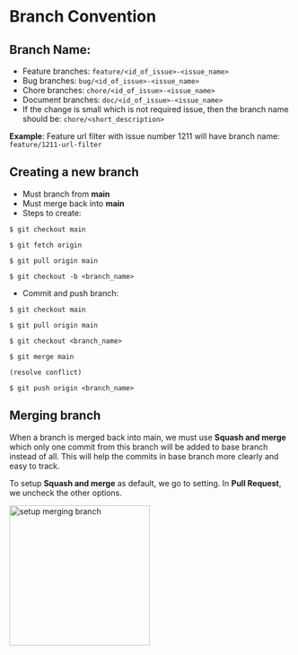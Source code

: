 # Branch Convention

## Branch Name: 

- Feature branches: `feature/<id_of_issue>-<issue_name>`
- Bug branches: `bug/<id_of_issue>-<issue_name>`
- Chore branches: `chore/<id_of_issue>-<issue_name>`
- Document branches: `doc/<id_of_issue>-<issue_name>`
- If the change is small which is not required issue, then the branch name should be: `chore/<short_description>`

**Example**: Feature url filter with issue number 1211 will have branch name: `feature/1211-url-filter`

## Creating a new branch
- Must branch from **main**
- Must merge back into **main**
- Steps to create: 

`$ git checkout main`
  
`$ git fetch origin`

`$ git pull origin main`

`$ git checkout -b <branch_name>`

- Commit and push branch:

`$ git checkout main`

`$ git pull origin main`

`$ git checkout <branch_name>`

`$ git merge main`

`(resolve conflict)`

`$ git push origin <branch_name>`

## Merging branch

When a branch is merged back into main, we must use **Squash and merge** which only one commit from this branch will be added to base branch instead of all. This will help the commits in base branch more clearly and easy to track.

To setup **Squash and merge** as default, we go to setting. In **Pull Request**, we uncheck the other options.

<img src="https://github.com/gdsc-hcmut/working-process/assets/131350457/76c600c3-4aa9-48f2-9e04-59201ffc984f" alt="setup merging branch" style="height:250px">

